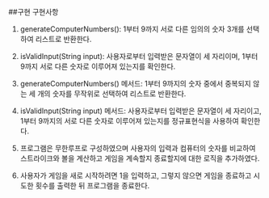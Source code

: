 ##구현 구현사항

1. generateComputerNumbers(): 1부터 9까지 서로 다른 임의의 숫자 3개를 선택하여 리스트로 반환한다.

2. isValidInput(String input): 사용자로부터 입력받은 문자열이 세 자리이며, 1부터 9까지 서로 다른 숫자로 이루어져 있는지를 확인한다.

3. generateComputerNumbers() 메서드:
1부터 9까지의 숫자 중에서 중복되지 않는 세 개의 숫자를 무작위로 선택하여 리스트로 반환한다.

4. isValidInput(String input) 메서드:
사용자로부터 입력받은 문자열이 세 자리이고, 1부터 9까지의 서로 다른 숫자로 이루어져 있는지를 정규표현식을 사용하여 확인한다.

5. 프로그램은 무한루프로 구성하였으며 사용자의 입력과 컴퓨터의 숫자를 비교하여 스트라이크와 볼을 계산하고 게임을 계속할지 종료할지에 대한 로직을 추가하였다.

6. 사용자가 게임을 새로 시작하려면 1을 입력하고, 그렇지 않으면 게임을 종료하고 시도한 횟수를 출력한 뒤 프로그램을 종료한다.